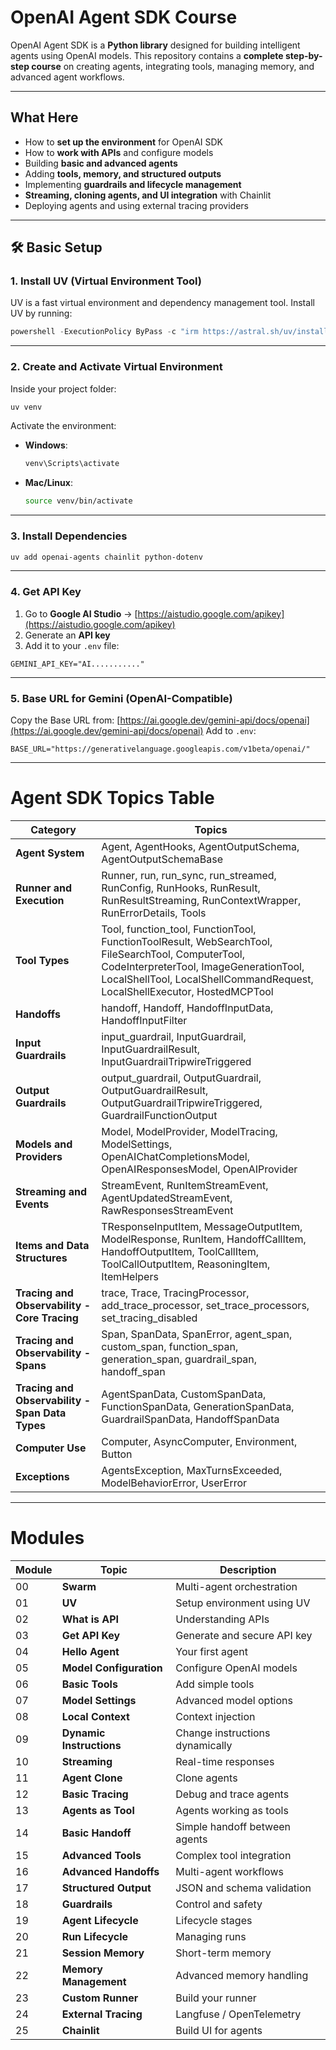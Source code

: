 # **OpenAI Agent SDK Course**

OpenAI Agent SDK is a **Python library** designed for building intelligent agents using OpenAI models.
This repository contains a **complete step-by-step course** on creating agents, integrating tools, managing memory, and advanced agent workflows.

---

## **What Here**

* How to **set up the environment** for OpenAI SDK
* How to **work with APIs** and configure models
* Building **basic and advanced agents**
* Adding **tools, memory, and structured outputs**
* Implementing **guardrails and lifecycle management**
* **Streaming, cloning agents, and UI integration** with Chainlit
* Deploying agents and using external tracing providers

---

## 🛠 **Basic Setup**

### **1. Install UV (Virtual Environment Tool)**

UV is a fast virtual environment and dependency management tool. Install UV by running:

```powershell
powershell -ExecutionPolicy ByPass -c "irm https://astral.sh/uv/install.ps1 | iex"
```

---

### **2. Create and Activate Virtual Environment**

Inside your project folder:

```bash
uv venv
```

Activate the environment:

* **Windows**:

  ```bash
  venv\Scripts\activate
  ```
* **Mac/Linux**:

  ```bash
  source venv/bin/activate
  ```

---

### **3. Install Dependencies**

```bash
uv add openai-agents chainlit python-dotenv
```

---

### **4. Get API Key**

1. Go to **Google AI Studio** → [https://aistudio.google.com/apikey](https://aistudio.google.com/apikey)
2. Generate an **API key**
3. Add it to your `.env` file:

```
GEMINI_API_KEY="AI..........."
```

---

### **5. Base URL for Gemini (OpenAI-Compatible)**

Copy the Base URL from:
[https://ai.google.dev/gemini-api/docs/openai](https://ai.google.dev/gemini-api/docs/openai)
Add to `.env`:

```
BASE_URL="https://generativelanguage.googleapis.com/v1beta/openai/"
```

---

# Agent SDK Topics Table

| **Category**               | **Topics** |
|-----------------------------|------------|
| **Agent System**            | Agent, AgentHooks, AgentOutputSchema, AgentOutputSchemaBase |
| **Runner and Execution**    | Runner, run, run_sync, run_streamed, RunConfig, RunHooks, RunResult, RunResultStreaming, RunContextWrapper, RunErrorDetails, Tools |
| **Tool Types**              | Tool, function_tool, FunctionTool, FunctionToolResult, WebSearchTool, FileSearchTool, ComputerTool, CodeInterpreterTool, ImageGenerationTool, LocalShellTool, LocalShellCommandRequest, LocalShellExecutor, HostedMCPTool |
| **Handoffs**                | handoff, Handoff, HandoffInputData, HandoffInputFilter |
| **Input Guardrails**        | input_guardrail, InputGuardrail, InputGuardrailResult, InputGuardrailTripwireTriggered |
| **Output Guardrails**       | output_guardrail, OutputGuardrail, OutputGuardrailResult, OutputGuardrailTripwireTriggered, GuardrailFunctionOutput |
| **Models and Providers**    | Model, ModelProvider, ModelTracing, ModelSettings, OpenAIChatCompletionsModel, OpenAIResponsesModel, OpenAIProvider |
| **Streaming and Events**    | StreamEvent, RunItemStreamEvent, AgentUpdatedStreamEvent, RawResponsesStreamEvent |
| **Items and Data Structures** | TResponseInputItem, MessageOutputItem, ModelResponse, RunItem, HandoffCallItem, HandoffOutputItem, ToolCallItem, ToolCallOutputItem, ReasoningItem, ItemHelpers |
| **Tracing and Observability - Core Tracing** | trace, Trace, TracingProcessor, add_trace_processor, set_trace_processors, set_tracing_disabled |
| **Tracing and Observability - Spans** | Span, SpanData, SpanError, agent_span, custom_span, function_span, generation_span, guardrail_span, handoff_span |
| **Tracing and Observability - Span Data Types** | AgentSpanData, CustomSpanData, FunctionSpanData, GenerationSpanData, GuardrailSpanData, HandoffSpanData |
| **Computer Use**            | Computer, AsyncComputer, Environment, Button |
| **Exceptions**              | AgentsException, MaxTurnsExceeded, ModelBehaviorError, UserError |



---

# Modules

| Module | Topic                    | Description                     |
| ------ | ------------------------ | ------------------------------- |
| 00     | **Swarm**                | Multi-agent orchestration       |
| 01     | **UV**                   | Setup environment using UV      |
| 02     | **What is API**          | Understanding APIs              |
| 03     | **Get API Key**          | Generate and secure API key     |
| 04     | **Hello Agent**          | Your first agent                |
| 05     | **Model Configuration**  | Configure OpenAI models         |
| 06     | **Basic Tools**          | Add simple tools                |
| 07     | **Model Settings**       | Advanced model options          |
| 08     | **Local Context**        | Context injection               |
| 09     | **Dynamic Instructions** | Change instructions dynamically |
| 10     | **Streaming**            | Real-time responses             |
| 11     | **Agent Clone**          | Clone agents                    |
| 12     | **Basic Tracing**        | Debug and trace agents          |
| 13     | **Agents as Tool**       | Agents working as tools         |
| 14     | **Basic Handoff**        | Simple handoff between agents   |
| 15     | **Advanced Tools**       | Complex tool integration        |
| 16     | **Advanced Handoffs**    | Multi-agent workflows           |
| 17     | **Structured Output**    | JSON and schema validation      |
| 18     | **Guardrails**           | Control and safety              |
| 19     | **Agent Lifecycle**      | Lifecycle stages                |
| 20     | **Run Lifecycle**        | Managing runs                   |
| 21     | **Session Memory**       | Short-term memory               |
| 22     | **Memory Management**    | Advanced memory handling        |
| 23     | **Custom Runner**        | Build your runner               |
| 24     | **External Tracing**     | Langfuse / OpenTelemetry        |
| 25     | **Chainlit**             | Build UI for agents             |

